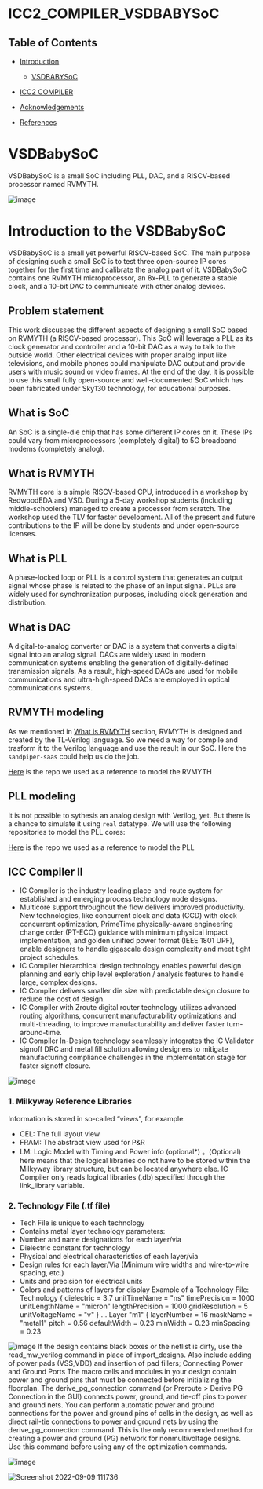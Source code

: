 # ICC2_COMPILER_VSDBABYSoC






## Table of Contents

  * [Introduction](##introduction-to-the-vsdbabysoc)
       + [ VSDBABYSoC](#vsdbabysoc)

  * [ICC2 COMPILER](#openlane-flow)
 
* [Acknowledgements](#acknowledgements)
* [References](#references)



# VSDBabySoC

VSDBabySoC is a small SoC including PLL, DAC, and a RISCV-based processor named RVMYTH.

![image](https://user-images.githubusercontent.com/55539862/189318328-db0fbdfe-fd84-432b-9262-a8171f91658c.png)


# Introduction to the VSDBabySoC

VSDBabySoC is a small yet powerful RISCV-based SoC. The main purpose of designing such a small SoC is to test three open-source IP cores together for the first time and calibrate the analog part of it. VSDBabySoC contains one RVMYTH microprocessor, an 8x-PLL to generate a stable clock, and a 10-bit DAC to communicate with other analog devices.

  

## Problem statement

This work discusses the different aspects of designing a small SoC based on RVMYTH (a RISCV-based processor). This SoC will leverage a PLL as its clock generator and controller and a 10-bit DAC as a way to talk to the outside world. Other electrical devices with proper analog input like televisions, and mobile phones could manipulate DAC output and provide users with music sound or video frames. At the end of the day, it is possible to use this small fully open-source and well-documented SoC which has been fabricated under Sky130 technology, for educational purposes.

## What is SoC

An SoC is a single-die chip that has some different IP cores on it. These IPs could vary from microprocessors (completely digital) to 5G broadband modems (completely analog).

## What is RVMYTH

RVMYTH core is a simple RISCV-based CPU, introduced in a workshop by RedwoodEDA and VSD. During a 5-day workshop students (including middle-schoolers) managed to create a processor from scratch. The workshop used the TLV for faster development. All of the present and future contributions to the IP will be done by students and under open-source licenses.

## What is PLL

A phase-locked loop or PLL is a control system that generates an output signal whose phase is related to the phase of an input signal. PLLs are widely used for synchronization purposes, including clock generation and distribution.

## What is DAC

A digital-to-analog converter or DAC is a system that converts a digital signal into an analog signal. DACs are widely used in modern communication systems enabling the generation of digitally-defined transmission signals. As a result, high-speed DACs are used for mobile communications and ultra-high-speed DACs are employed in optical communications systems.




## RVMYTH modeling

As we mentioned in [What is RVMYTH](#what-is-rvmyth) section, RVMYTH is designed and created by the TL-Verilog language. So we need a way for compile and trasform it to the Verilog language and use the result in our SoC. Here the `sandpiper-saas` could help us do the job.

  [Here](https://github.com/ireneann713/vsdriscv) is the repo we used as a reference to model the RVMYTH

## PLL modeling

It is not possible to sythesis an analog design with Verilog, yet. But there is a chance to simulate it using `real` datatype. We will use the following repositories to model the PLL cores:

  [Here]([https://github.com/ireneann713/PLL]) is the repo we used as a reference to model the PLL
  
## ICC Compiler II
* IC Compiler is the industry leading place-and-route system for established and emerging
process technology node designs.
* Multicore support throughout the flow delivers improved productivity. New technologies,
like concurrent clock and data (CCD) with clock concurrent optimization, PrimeTime
physically-aware engineering change order (PT-ECO) guidance with minimum physical
impact implementation, and golden unified power format (IEEE 1801 UPF), enable
designers to handle gigascale design complexity and meet tight project schedules.
* IC Compiler hierarchical design technology enables powerful design planning and early
chip level exploration / analysis features to handle large, complex designs.
* IC Compiler delivers smaller die size with predictable design closure to reduce the cost of
design.
* IC Compiler with Zroute digital router technology utilizes advanced routing algorithms,
concurrent manufacturability optimizations and multi-threading, to improve
manufacturability and deliver faster turn-around-time.
* IC Compiler In-Design technology seamlessly integrates the IC Validator signoff DRC and
metal fill solution allowing designers to mitigate manufacturing compliance challenges in
the implementation stage for faster signoff closure.

![image](https://user-images.githubusercontent.com/55539862/189331113-3078e99c-6cc8-4817-ab80-e15b7e32719b.png)


### 1. Milkyway Reference Libraries
Information is stored in so-called “views”, for example:
* CEL: The full layout view
* FRAM: The abstract view used for P&R
* LM: Logic Model with Timing and Power info (optional*) 。(Optional) here means that the logical
libraries do not have to be stored within the Milkyway library structure, but can be located
anywhere else. IC Compiler only reads logical libraries (.db) specified through the link_library
variable.

### 2. Technology File (.tf file)
* Tech File is unique to each technology
* Contains metal layer technology parameters:
* Number and name designations for each layer/via
* Dielectric constant for technology
* Physical and electrical characteristics of each layer/via
* Design rules for each layer/Via (Minimum wire widths and wire-to-wire spacing, etc.)
* Units and precision for electrical units
* Colors and patterns of layers for display
Example of a Technology File:
Technology {
dielectric = 3.7
unitTimeName = "ns"
timePrecision = 1000
unitLengthName = "micron"
lengthPrecision = 1000
gridResolution = 5
unitVoltageName = "v"
}
...
Layer "m1" {
layerNumber = 16
maskName = "metal1"
pitch = 0.56
defaultWidth = 0.23
minWidth = 0.23
minSpacing = 0.23


![image](https://user-images.githubusercontent.com/55539862/189332908-fe14c779-4312-4738-9a86-4003f7102566.png)
If the design contains black boxes or the netlist is dirty, use the read_mw_verilog command in place of
import_designs.
Also include adding of power pads (VSS,VDD) and insertion of pad fillers;
Connecting Power and Ground Ports
The macro cells and modules in your design contain power and ground pins that must be
connected before initializing the floorplan. The derive_pg_connection command (or Preroute >
Derive PG Connection in the GUI) connects power, ground, and tie-off pins to power and ground
nets.
You can perform automatic power and ground connections for the power and ground pins of cells in
the design, as well as direct rail-tie connections to power and ground nets by using the
derive_pg_connection command. This is the only recommended method for creating a power
and ground (PG) network for nonmultivoltage designs. Use this command before using any of the
optimization commands.

![image](https://user-images.githubusercontent.com/55539862/189333614-8b2fbdcd-95ab-4c15-a918-1c2576a39824.png)

![Screenshot 2022-09-09 111736](https://user-images.githubusercontent.com/55539862/189316956-c7f3bdc5-5e49-4adf-88e6-54944aacd371.png)
